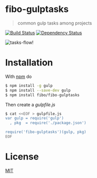 # fibo-gulptasks

> common gulp tasks among projects

[![Build Status](https://travis-ci.org/fibo/fibo-gulptasks.png?branch=master)](https://travis-ci.org/fibo/fibo-gulptasks.png?branch=master) [![Dependency Status](https://gemnasium.com/fibo/fibo-gulptasks.png)](https://gemnasium.com/fibo/fibo-gulptasks)

![tasks-flow!](http://www.g14n.info/fibo-gulptasks/img/tasks-flow.png)

# Installation

With [npm](https://npmjs.org/) do

```bash
$ npm install -g gulp
$ npm install --save-dev gulp
$ npm install fibo/fibo-gulptasks
```

Then create a *gulpfile.js*

```bash
$ cat <<EOF > gulpfile.js
var gulp = require('gulp')
  , pkg  = require('./package.json')

require('fibo-gulptasks')(gulp, pkg)
EOF
```

# License

[MIT](http://fibo.mit-license.org/)

